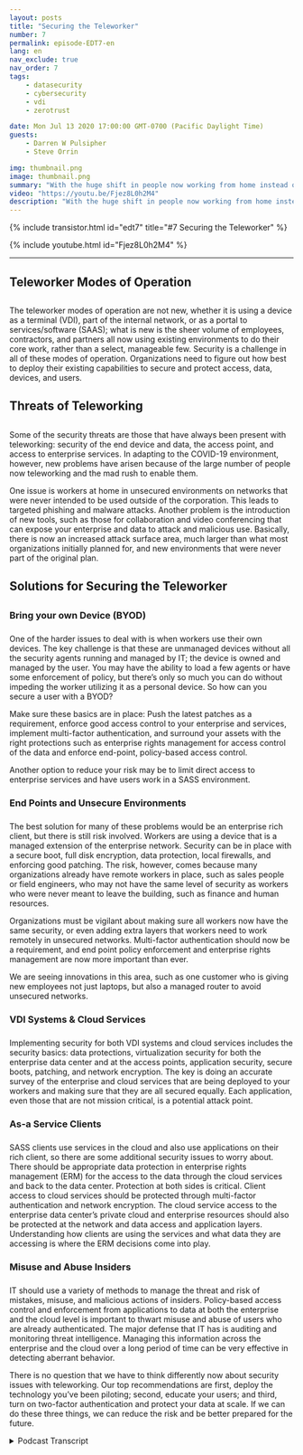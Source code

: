 ```yaml
---
layout: posts
title: "Securing the Teleworker"
number: 7
permalink: episode-EDT7-en
lang: en
nav_exclude: true
nav_order: 7
tags:
    - datasecurity
    - cybersecurity
    - vdi
    - zerotrust

date: Mon Jul 13 2020 17:00:00 GMT-0700 (Pacific Daylight Time)
guests:
    - Darren W Pulsipher
    - Steve Orrin

img: thumbnail.png
image: thumbnail.png
summary: "With the huge shift in people now working from home instead of the office, security is a growing concern for many IT organizations. In this episode, Steve Orrin, CTO of Intel Federal, and Darren discuss the security threats and solutions to help secure your teleworker and enterprise data centers."
video: "https://youtu.be/Fjez8L0h2M4"
description: "With the huge shift in people now working from home instead of the office, security is a growing concern for many IT organizations. In this episode, Steve Orrin, CTO of Intel Federal, and Darren discuss the security threats and solutions to help secure your teleworker and enterprise data centers."
---
```


<div>
{% include transistor.html id="edt7" title="#7 Securing the Teleworker" %}

{% include youtube.html id="Fjez8L0h2M4" %}
</div>

---

## Teleworker Modes of Operation<h2>

The teleworker modes of operation are not new, whether it is using a device as a terminal (VDI), part of the internal network, or as a portal to services/software (SAAS); what is new is the sheer volume of employees, contractors, and partners all now using existing environments to do their core work, rather than a select, manageable few. Security is a challenge in all of these modes of operation. Organizations need to figure out how best to deploy their existing capabilities to secure and protect access, data, devices, and users.

## Threats of Teleworking<h2>

Some of the security threats are those that have always been present with teleworking: security of the end device and data, the access point, and access to enterprise services. In adapting to the COVID-19 environment, however, new problems have arisen because of the large number of people now teleworking and the mad rush to enable them.

One issue is workers at home in unsecured environments on networks that were never intended to be used outside of the corporation. This leads to targeted phishing and malware attacks. Another problem is the introduction of new tools, such as those for collaboration and video conferencing that can expose your enterprise and data to attack and malicious use. Basically, there is now an increased attack surface area, much larger than what most organizations initially planned for, and new environments that were never part of the original plan.

## Solutions for Securing the Teleworker<h2>

### Bring your own Device (BYOD)<h3>

One of the harder issues to deal with is when workers use their own devices. The key challenge is that these are unmanaged devices without all the security agents running and managed by IT; the device is owned and managed by the user. You may have the ability to load a few agents or have some enforcement of policy, but there’s only so much you can do without impeding the worker utilizing it as a personal device. So how can you secure a user with a BYOD?

Make sure these basics are in place: Push the latest patches as a requirement, enforce good access control to your enterprise and services, implement multi-factor authentication, and surround your assets with the right protections such as enterprise rights management for access control of the data and enforce end-point, policy-based access control.

Another option to reduce your risk may be to limit direct access to enterprise services and have users work in a SASS environment.

### End Points and Unsecure Environments<h3>

The best solution for many of these problems would be an enterprise rich client, but there is still risk involved. Workers are using a device that is a managed extension of the enterprise network. Security can be in place with a secure boot, full disk encryption, data protection, local firewalls, and enforcing good patching. The risk, however, comes because many organizations already have remote workers in place, such as sales people or field engineers, who may not have the same level of security as workers who were never meant to leave the building, such as finance and human resources.

Organizations must be vigilant about making sure all workers now have the same security, or even adding extra layers that workers need to work remotely in unsecured networks. Multi-factor authentication should now be a requirement, and end point policy enforcement and enterprise rights management are now more important than ever.

We are seeing innovations in this area, such as one customer who is giving new employees not just laptops, but also a managed router to avoid unsecured networks.

### VDI Systems & Cloud Services<h3>

Implementing security for both VDI systems and cloud services includes the security basics: data protections, virtualization security for both the enterprise data center and at the access points, application security, secure boots, patching, and network encryption. The key is doing an accurate survey of the enterprise and cloud services that are being deployed to your workers and making sure that they are all secured equally. Each application, even those that are not mission critical, is a potential attack point.

### As-a Service Clients<h3>

SASS clients use services in the cloud and also use applications on their rich client, so there are some additional security issues to worry about. There should be appropriate data protection in enterprise rights management (ERM) for the access to the data through the cloud services and back to the data center. Protection at both sides is critical. Client access to cloud services should be protected through multi-factor authentication and network encryption. The cloud service access to the enterprise data center’s private cloud and enterprise resources should also be protected at the network and data access and application layers. Understanding how clients are using the services and what data they are accessing is where the ERM decisions come into play.

### Misuse and Abuse Insiders<h3>

IT should use a variety of methods to manage the threat and risk of mistakes, misuse, and malicious actions of insiders. Policy-based access control and enforcement from applications to data at both the enterprise and the cloud level is important to thwart misuse and abuse of users who are already authenticated. The major defense that IT has is auditing and monitoring threat intelligence. Managing this information across the enterprise and the cloud over a long period of time can be very effective in detecting aberrant behavior.

There is no question that we have to think differently now about security issues with teleworking. Our top recommendations are first, deploy the technology you’ve been piloting; second, educate your users; and third, turn on two-factor authentication and protect your data at scale.  If we can do these three things, we can reduce the risk and be better prepared for the future.



<details>
<summary> Podcast Transcript </summary>

<p></p>

</details>
